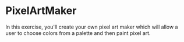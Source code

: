 # PixelArtMaker
In this exercise, you'll create your own pixel art maker which will allow a user to choose colors from a palette and then paint pixel art.
